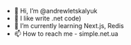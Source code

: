 - 👋 Hi, I’m @andrewletskalyuk
- 👀 I like write .net code)
- 🌱 I’m currently learning Next.js, Redis
- 📫 How to reach me - simple.net.ua

<!---
andrewletskalyuk/andrewletskalyuk is a ✨ special ✨ repository because its `README.md` (this file) appears on your GitHub profile.
You can click the Preview link to take a look at your changes.
--->
